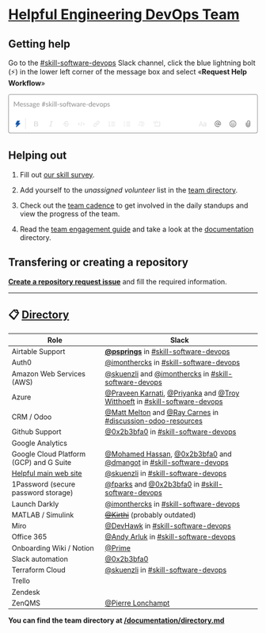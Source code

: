 # [Helpful Engineering DevOps Team](https://helpfulengineering.slack.com/archives/CV54M16QH)

## Getting help

Go to the [#skill-software-devops](https://helpfulengineering.slack.com/archives/CV54M16QH) Slack channel, click the blue lightning bolt (:zap:) in the lower left corner of the message box and select «**Request Help Workflow**»

[![request help](/images/request-help.png)](https://helpfulengineering.slack.com/archives/CV54M16QH)

## Helping out

1. Fill out [our skill survey](https://airtable.com/shrisE8yL9W3cegHr).

2. Add yourself to the *unassigned volunteer* list in the [team directory](/documentation/team/directory.md).

3. Check out the [team cadence](/documentation/team/cadence.md) to get involved in the daily standups and view the progress of the team.

4. Read the [team engagement guide](/documentation/guidance/team-engagement.md) and take a look at the [documentation](/documentation) directory.


## Transfering or creating a repository

**[Create a repository request issue](https://github.com/helpfulengineering/devops/issues/new?assignees=0x2b3bfa0%2C+PrinsFrank&labels=repository+request&template=repository-request.md&title=Repository+request%3A+%5Bproject-name%5D)** and fill the required information.

***

## :clipboard: [Directory](/documentation/team/directory.md)
| Role | Slack |
| --- | --- |
| Airtable Support | **[@psprings](https://helpfulengineering.slack.com/team/U010AK510F2)** in [#skill-software-devops](https://app.slack.com/client/TUTSYURT3/CV54M16QH)|
| Auth0 | [@imonthercks](https://helpfulengineering.slack.com/team/U01063BPVHV) in [#skill-software-devops](https://app.slack.com/client/TUTSYURT3/CV54M16QH)|
| Amazon Web Services (AWS) | [@skuenzli](https://helpfulengineering.slack.com/team/UV4C6N0M9) and [@imonthercks](https://helpfulengineering.slack.com/team/U01063BPVHV) in [#skill-software-devops](https://app.slack.com/client/TUTSYURT3/CV54M16QH)|
| Azure | [@Praveen Karnati](https://helpfulengineering.slack.com/team/U01AR9RHLQ1), [@Priyanka](https://helpfulengineering.slack.com/team/U01ALPJ01S6) and [@Troy Witthoeft](https://helpfulengineering.slack.com/team/UUXNLFC83) in [#skill-software-devops](https://app.slack.com/client/TUTSYURT3/CV54M16QH)|
| CRM / Odoo | [@Matt Melton](https://helpfulengineering.slack.com/team/U0109QJ8ALV) and [@Ray Carnes](https://helpfulengineering.slack.com/team/U010HQK88MU) in [#discussion-odoo-resources](https://app.slack.com/client/TUTSYURT3/G010L29KJ4E)|
| Github Support | [@0x2b3bfa0](https://helpfulengineering.slack.com/team/U0103B34HGR) in [#skill-software-devops](https://app.slack.com/client/TUTSYURT3/CV54M16QH)|
| Google Analytics |  |
| Google Cloud Platform (GCP) and G Suite | [@Mohamed Hassan](https://helpfulengineering.slack.com/team/U01B5A5NWTW), [@0x2b3bfa0](https://helpfulengineering.slack.com/team/U0103B34HGR) and [@dmangot](https://helpfulengineering.slack.com/team/UV9R7QTU3) in [#skill-software-devops](https://app.slack.com/client/TUTSYURT3/CV54M16QH)|
| [Helpful main web site](https://helpfulengineering.org) | [@skuenzli](https://helpfulengineering.slack.com/team/UV4C6N0M9) in [#skill-software-devops](https://app.slack.com/client/TUTSYURT3/CV54M16QH) |
| 1Password (secure password storage)| [@fparks](https://helpfulengineering.slack.com/team/UV23KD9MY) and [@0x2b3bfa0](https://helpfulengineering.slack.com/team/U0103B34HGR) in [#skill-software-devops](https://app.slack.com/client/TUTSYURT3/CV54M16QH)|
| Launch Darkly | [@imonthercks](https://helpfulengineering.slack.com/team/U01063BPVHV) in [#skill-software-devops](https://app.slack.com/client/TUTSYURT3/CV54M16QH)|
| MATLAB / Simulink | <s>[@Kirthi](https://helpfulengineering.slack.com/team/U011F550YKY)</s> (probably outdated) |
| Miro | [@DevHawk](https://helpfulengineering.slack.com/team/U01022TG4EB) in [#skill-software-devops](https://app.slack.com/client/TUTSYURT3/CV54M16QH)|
| Office 365 | [@Andy Arluk](https://helpfulengineering.slack.com/team/U01077DTECA) in [#skill-software-devops](https://app.slack.com/client/TUTSYURT3/CV54M16QH)|
| Onboarding Wiki / Notion | [@Prime](https://helpfulengineering.slack.com/team/UV8GHBV1T) |
| Slack automation | [@0x2b3bfa0](https://helpfulengineering.slack.com/team/U0103B34HGR)|
| Terraform Cloud | [@skuenzli](https://helpfulengineering.slack.com/team/UV4C6N0M9) in [#skill-software-devops](https://app.slack.com/client/TUTSYURT3/CV54M16QH)|
| Trello | |
| Zendesk | |
| ZenQMS | [@Pierre Lonchampt](https://helpfulengineering.slack.com/team/U01019PPAQL)|

**You can find the team directory at [/documentation/directory.md](/documentation/team/directory.md)**
